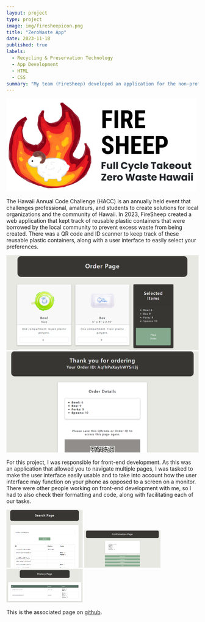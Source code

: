 ```yaml
---
layout: project
type: project
image: img/firesheepicon.png
title: "ZeroWaste App"
date: 2023-11-18
published: true
labels:
  - Recycling & Preservation Technology
  - App Development
  - HTML
  - CSS
summary: "My team (FireSheep) developed an application for the non-profit organization called Full Cycled Takeout that placed us as finalists in 2023 Hawaii Annual Code Challenge (HACC)."
---
```


<div>
  <img width="500px" src="../img/firesheep.png" class="img-thumbnail" >
</div>

The Hawaii Annual Code Challenge (HACC) is an annually held event that challenges professional, amateurs, and students to create solutions for local organizations and the community of Hawaii. In 2023, FireSheep created a web application that kept track of reusable plastic containers that were borrowed by the local community to prevent excess waste from being created. There was a QR code and ID scanner to keep track of these reusable plastic containers, along with a user interface to easily select your preferences.

<div class="text-center p-4">
  <img width="610px" src="../img/orderpage.png" class="img-thumbnail" >
  <img width="600px" src="../img/orderqr.png" class="img-thumbnail" >
</div>

For this project, I was responsible for front-end development. As this was an application that allowed you to navigate multiple pages, I was tasked to make the user interface easily usable and to take into account how the user interface may function on your phone as opposed to a screen on a monitor. There were other people working on front-end development with me, so I had to also check their formatting and code, along with facilitating each of our tasks.

<div class="text-center p-4">
  <img width="200px" src="../img/searchpage.png" class="img-thumbnail" >
  <img width="200px" src="../img/confirmationpage.png" class="img-thumbnail" >
  <img width="200px" src="../img/historypage.png" class="img-thumbnail" >
</div>

This is the associated page on [github](https://github.com/HACC2023/firesheep).
